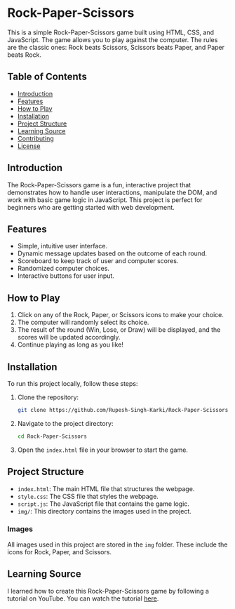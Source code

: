 # Rock-Paper-Scissors

This is a simple Rock-Paper-Scissors game built using HTML, CSS, and JavaScript. The game allows you to play against the computer. The rules are the classic ones: Rock beats Scissors, Scissors beats Paper, and Paper beats Rock.

## Table of Contents

- [Introduction](#introduction)
- [Features](#features)
- [How to Play](#how-to-play)
- [Installation](#installation)
- [Project Structure](#project-structure)
- [Learning Source](#learning-source)
- [Contributing](#contributing)
- [License](#license)

## Introduction

The Rock-Paper-Scissors game is a fun, interactive project that demonstrates how to handle user interactions, manipulate the DOM, and work with basic game logic in JavaScript. This project is perfect for beginners who are getting started with web development.

## Features

- Simple, intuitive user interface.
- Dynamic message updates based on the outcome of each round.
- Scoreboard to keep track of user and computer scores.
- Randomized computer choices.
- Interactive buttons for user input.

## How to Play

1. Click on any of the Rock, Paper, or Scissors icons to make your choice.
2. The computer will randomly select its choice.
3. The result of the round (Win, Lose, or Draw) will be displayed, and the scores will be updated accordingly.
4. Continue playing as long as you like!

## Installation

To run this project locally, follow these steps:

1. Clone the repository:
   ```bash
   git clone https://github.com/Rupesh-Singh-Karki/Rock-Paper-Scissors.git
   ```
2. Navigate to the project directory:
   ```bash
   cd Rock-Paper-Scissors
   ```
3. Open the `index.html` file in your browser to start the game.

## Project Structure

- `index.html`: The main HTML file that structures the webpage.
- `style.css`: The CSS file that styles the webpage.
- `script.js`: The JavaScript file that contains the game logic.
- `img/`: This directory contains the images used in the project.

### Images

All images used in this project are stored in the `img` folder. These include the icons for Rock, Paper, and Scissors.

## Learning Source

I learned how to create this Rock-Paper-Scissors game by following a tutorial on YouTube. You can watch the tutorial [here](https://www.youtube.com/watch?v=VlPiVmYuoqw).
